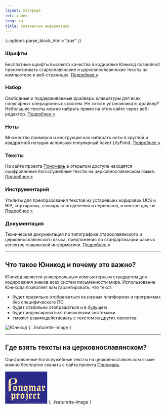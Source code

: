 ```yaml
---
layout: mainpage
ref: index
lang: ru
title: Славянская информатика
---
```

{::options parse_block_html="true" /}

<div class="row"><div class="col-md-4">

### Шрифты

Бесплатные шрифты высокого качества в кодировке Юникод позволяют просмотривать старославянские и 
церковнославянские тексты на компьютере и веб-страницах.
[Подробнее »](/ru/fonts.html)

</div><div class="col-md-4">

### Набор

Свободные и поддерживаемые драйверы клавиатуры для всех популярных операционных ссистем. 
Не хотите устанавливать драйвер? Небольшие тексты можно набрать прямо на этом сайте через веб-редактор.
[Подробнее »](/ru/keyboard.html)

</div><div class="col-md-4">
    
### Ноты

Множество примеров и инструкций как набирать ноты в круглой и квадратной нотации используя популярный пакет LilyPond.
[Подробнее »](/ru/music.html)

</div></div>
<div class="row"><div class="col-md-4">

### Тексты

На сайте проекта [Пономарь](http://www.ponomar.net) в открытом доступе находятся
оцифрованные богослужебные тексты на церковнославянском языке.
[Подробнее »](http://www.ponomar.net/cgi-bin/maktabah.cgi)

</div><div class="col-md-4">

### Инструментарий

Утилиты для преобразования текстов из устаревших кодировок UCS и HIP, сортировка, словарь слогоделения и
переносов, и многое другое.
[Подробнее »](/ru/tools.html)

</div><div class="col-md-4">

### Документация

Техническая документация по типографике старославянского и церковнославянского языка, предложения по
стандартизации разных аспектов славянской информатики.
[Подробнее »](/ru/dox.html)

</div></div>

<hr class="featurette-divider" />
<div class="row"><div class="col-md-9">

## Что такое Юникод и почему это важно?

Юникод является универсальным компьютерным стандартом для кодирования знаков всех систем письменности мира. 
Использование Юникода позволяет вам гарантировать, что текст:

* будет правильно отображаться на разных платформах и программах без специфического ПО
* будет стабильно отображаться и в будущем
* будет индексироваться поисковыми системами
* сможет взаимодействовать с текстом из других проектов

</div><div class="col-md-3 hidden-sm-down">

![Юникод](https://upload.wikimedia.org/wikipedia/commons/a/ab/Unicode_logo.svg)
{: .featurette-image }

</div></div>

<hr class="featurette-divider" />
<div class="row"><div class="col-md-9 push-md-3">
    
## Где взять тексты на церковнославянском?

Оцифрованные богослужебные тексты на церковнославянском языке можно бесплатно скачать
с сайта проекта [Пономарь](http://www.ponomar.net/cgi-bin/maktabah.cgi).

</div><div class="col-md-3 pull-md-9 hidden-sm-down">

![Пономарь](/images/ponomar-banner.png)
{: .featurette-image }

</div></div>
